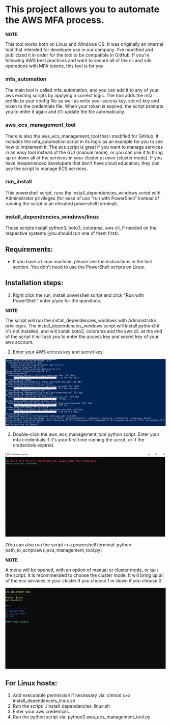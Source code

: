 # This project allows you to automate the AWS MFA process.

**NOTE**

This tool works both on Linux and Windows OS.
It was originally an internal tool that intended for developer use in our company.
I've modified and publicized it in order for the tool to be compatible in GitHub.
If you're following AWS best practices and want to secure all of the cli and sdk operations with MFA tokens, this tool is for you.

### mfa_automation

The main tool is called mfa_automation, and you can add it to any of your aws existing scripts by applying a correct logic.
The tool adds the mfa profile to your config file as well as write your access key, secret key and token to the credentials file.
When your token is expired, the script prompts you to enter it again and it'll update the file automatically.

### aws_ecs_management_tool

There is also the aws_ecs_management_tool that I modified for GitHub.
It includes the mfa_automation script in its logic as an example for you to see how to implement it.
The ecs script is great if you want to manage services in an easy tool instead of the GUI (manual mode), or you can use it to bring up or down all of the services in your cluster at once (cluster mode).
If you have inexperienced developers that don't have cloud education, they can use the script to manage ECS services. 

### run_install

This powershell script, runs the install_dependencies_windows script with Administrator privileges (for ease of use "run with PowerShell" instead of running the script in an elevated powershell terminal).

### install_dependencies_windows/linux

Those scripts install python3, boto3, colorama, aws cli, if needed on the respective systems (you should run one of them first).

## Requirements:

* If you have a Linux machine, please see the instructions in the last section.
You don't need to use the PowerShell scripts on Linux.

## Installation steps:

1. Right click the run_install powershell script and click "Run with PowerShell" enter y/yes for the questions.

**NOTE**

The script will run the install_dependencies_windows with Administrator privileges.
The install_dependencies_windows script will install python3 if it's not installed, and will install boto3, colorama and the aws cli.
at the end of the script it will ask you to enter the access key and secret key of your aws account.

2. Enter your AWS access key and secret key.

<img src="images/enter_creds.png"></img>


3. Double-click the aws_ecs_management_tool python script.
Enter your mfa credentials if it's your first time running the script, or if the credentials expired.

<img src="images/mfa.png"></img>

(You can also run the script in a powershell terminal: python path_to_script/aws_ecs_management_tool.py)

**NOTE**

A menu will be opened, with an option of manual or cluster mode, or quit the script. 
It is recommended to choose the cluster mode. 
It will bring up all of the ecs services in your cluster if you choose 1 or down if you choose 0.

<img src="images/menu.png"></img>

## For Linux hosts:

1. Add executable permission if necessary via: chmod u+x install_dependencies_linux.sh
2. Run the script: ./install_dependencies_linux.sh
3. Enter your aws credentials.
4. Run the python script via: python3 aws_ecs_management_tool.py
